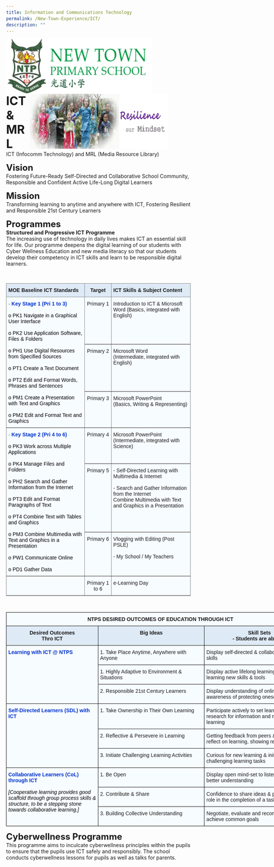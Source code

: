 ```yaml
---
title: Information and Communications Technology
permalink: /New-Town-Experience/ICT/
description: ""
---
```





<img src="/images/logosub.png" style="width:400px;height:150px;margin-left:0px;" align = "left">

<img src="/images/Header%20GIF.gif" style="width:380px;height:150px;margin-right:60px;" align = "right">
<br><br><br><br><br><br>

**<font size=6>ICT & MRL</font>**<br>
ICT (Infocomm Technology) and MRL (Media Resource Library)

**<font size=5>Vision</font>**<br>
Fostering Future-Ready Self-Directed and Collaborative School Community, Responsible and Confident Active Life-Long Digital Learners

**<font size=5>Mission</font>**<br>
Transforming learning to anytime and anywhere with ICT, Fostering Resilient and Responsible 21st Century Learners  

**<font size=5>Programmes</font>**<br>
**Structured and Progressive ICT Programme**<br>
The increasing use of technology in daily lives makes ICT an essential skill for life. Our programme deepens the digital learning of our students with Cyber Wellness Education and new media literacy so that our students develop their competency in ICT skills and learn to be responsible digital learners.

<br>

<table style="border-collapse:collapse;border-spacing:0" class="tg"><thead><tr><th style="background-color:#DEEAF6;border-color:inherit;border-style:solid;border-width:1px;font-family:Arial, sans-serif;font-size:14px;font-weight:bold;overflow:hidden;padding:10px 5px;text-align:left;vertical-align:top;word-break:normal">MOE Baseline ICT Standards</th><th style="background-color:#DEEAF6;border-color:inherit;border-style:solid;border-width:1px;font-family:Arial, sans-serif;font-size:14px;font-weight:bold;overflow:hidden;padding:10px 5px;text-align:center;vertical-align:top;word-break:normal">Target</th><th style="background-color:#DEEAF6;border-color:inherit;border-style:solid;border-width:1px;font-family:Arial, sans-serif;font-size:14px;font-weight:bold;overflow:hidden;padding:10px 5px;text-align:left;vertical-align:top;word-break:normal">ICT Skills &amp; Subject Content</th></tr></thead><tbody><tr><td style="background-color:#F7FCFF;border-color:inherit;border-style:solid;border-width:1px;color:#000000;font-family:Arial, sans-serif;font-size:14px;overflow:hidden;padding:10px 5px;text-align:left;vertical-align:top;word-break:normal" rowspan="3">· <span style="font-weight:bold"> </span><span style="font-weight:bold;color:#03C">Key Stage 1 (Pri 1 to 3)</span><br><br>o   PK1 Navigate in a Graphical User Interface<br><br>o   PK2 Use Application Software, Files &amp; Folders<br><br>o   PH1 Use Digital Resources from Specified Sources<br><br>o   PT1 Create a Text Document<br><br>o   PT2 Edit and Format Words, Phrases and Sentences<br><br>o   PM1 Create a Presentation with Text and Graphics<br><br>o   PM2 Edit and Format Text and Graphics</td><td style="background-color:#F7FCFF;border-color:inherit;border-style:solid;border-width:1px;font-family:Arial, sans-serif;font-size:14px;overflow:hidden;padding:10px 5px;text-align:center;vertical-align:top;word-break:normal">Primary 1</td><td style="background-color:#F7FCFF;border-color:inherit;border-style:solid;border-width:1px;font-family:Arial, sans-serif;font-size:14px;overflow:hidden;padding:10px 5px;text-align:left;vertical-align:top;word-break:normal">Introduction to ICT &amp; Microsoft Word (Basics, integrated with English)</td></tr><tr><td style="background-color:#F7FCFF;border-color:inherit;border-style:solid;border-width:1px;font-family:Arial, sans-serif;font-size:14px;overflow:hidden;padding:10px 5px;text-align:center;vertical-align:top;word-break:normal">Primary 2</td><td style="background-color:#F7FCFF;border-color:inherit;border-style:solid;border-width:1px;font-family:Arial, sans-serif;font-size:14px;overflow:hidden;padding:10px 5px;text-align:left;vertical-align:top;word-break:normal">Microsoft Word<br>(Intermediate, integrated with English)</td></tr><tr><td style="background-color:#F7FCFF;border-color:inherit;border-style:solid;border-width:1px;font-family:Arial, sans-serif;font-size:14px;overflow:hidden;padding:10px 5px;text-align:center;vertical-align:top;word-break:normal">Primary 3</td><td style="background-color:#F7FCFF;border-color:inherit;border-style:solid;border-width:1px;font-family:Arial, sans-serif;font-size:14px;overflow:hidden;padding:10px 5px;text-align:left;vertical-align:top;word-break:normal">Microsoft PowerPoint<br>(Basics, Writing &amp; Representing)</td></tr><tr><td style="background-color:#F7FCFF;border-color:inherit;border-style:solid;border-width:1px;color:#000000;font-family:Arial, sans-serif;font-size:14px;overflow:hidden;padding:10px 5px;text-align:left;vertical-align:top;word-break:normal" rowspan="3">·  <span style="font-weight:bold;color:#03C">Key Stage 2 (Pri 4 to 6)</span><br><br>o   PK3 Work across Multiple Applications<br><br>o   PK4 Manage Files and Folders<br><br>o   PH2 Search and Gather Information from the Internet<br><br>o   PT3 Edit and Format Paragraphs of Text<br><br>o   PT4 Combine Text with Tables and Graphics<br><br><span style="background-color:initial">o   </span>PM3 Combine Multimedia with Text and Graphics <span style="background-color:initial">in a Presentation</span><br><span style="background-color:initial"> </span><br>o   PW1 Communicate Online<br><br>o   PD1 Gather Data</td><td style="background-color:#F7FCFF;border-color:inherit;border-style:solid;border-width:1px;font-family:Arial, sans-serif;font-size:14px;overflow:hidden;padding:10px 5px;text-align:center;vertical-align:top;word-break:normal">Primary 4<br> </td><td style="background-color:#F7FCFF;border-color:inherit;border-style:solid;border-width:1px;font-family:Arial, sans-serif;font-size:14px;overflow:hidden;padding:10px 5px;text-align:left;vertical-align:top;word-break:normal">Microsoft PowerPoint  <br>(Intermediate, integrated with Science)</td></tr><tr><td style="background-color:#F7FCFF;border-color:inherit;border-style:solid;border-width:1px;font-family:Arial, sans-serif;font-size:14px;overflow:hidden;padding:10px 5px;text-align:center;vertical-align:top;word-break:normal">Primary 5<br> </td><td style="background-color:#F7FCFF;border-color:inherit;border-style:solid;border-width:1px;font-family:Arial, sans-serif;font-size:14px;overflow:hidden;padding:10px 5px;text-align:left;vertical-align:top;word-break:normal">- Self-Directed Learning with Multimedia &amp; Internet<br><br>- Search and Gather Information from the Internet<br>Combine Multimedia with Text and Graphics in a Presentation</td></tr><tr><td style="background-color:#F7FCFF;border-color:inherit;border-style:solid;border-width:1px;font-family:Arial, sans-serif;font-size:14px;overflow:hidden;padding:10px 5px;text-align:center;vertical-align:top;word-break:normal">Primary 6<br> </td><td style="background-color:#F7FCFF;border-color:inherit;border-style:solid;border-width:1px;font-family:Arial, sans-serif;font-size:14px;overflow:hidden;padding:10px 5px;text-align:left;vertical-align:top;word-break:normal">Vlogging with Editing (Post PSLE)<br><br>- My School / My Teachers</td></tr><tr><td style="background-color:#F7FCFF;border-color:inherit;border-style:solid;border-width:1px;font-family:Arial, sans-serif;font-size:14px;overflow:hidden;padding:10px 5px;text-align:left;vertical-align:top;word-break:normal"> </td><td style="background-color:#F7FCFF;border-color:inherit;border-style:solid;border-width:1px;font-family:Arial, sans-serif;font-size:14px;overflow:hidden;padding:10px 5px;text-align:center;vertical-align:top;word-break:normal">Primary 1 to 6</td><td style="background-color:#F7FCFF;border-color:inherit;border-style:solid;border-width:1px;font-family:Arial, sans-serif;font-size:14px;overflow:hidden;padding:10px 5px;text-align:left;vertical-align:top;word-break:normal">e-Learning Day</td></tr></tbody></table>

<br>

<table style="border-collapse:collapse;border-spacing:0;table-layout: fixed; width: 843px" class="tg"><colgroup><col style="width: 251px"><col style="width: 291px"><col style="width: 301px"></colgroup><thead><tr><th style="background-color:#F7FCFF;border-color:black;border-style:solid;border-width:1px;font-family:Arial, sans-serif;font-size:14px;font-weight:bold;overflow:hidden;padding:10px 5px;text-align:center;vertical-align:top;word-break:normal" colspan="3">NTPS DESIRED OUTCOMES OF EDUCATION THROUGH ICT</th></tr></thead><tbody><tr><td style="background-color:#DEEAF6;border-color:black;border-style:solid;border-width:1px;font-family:Arial, sans-serif;font-size:14px;font-weight:bold;overflow:hidden;padding:10px 5px;text-align:center;vertical-align:top;word-break:normal">Desired Outcomes<br>Thro ICT</td><td style="background-color:#DEEAF6;border-color:black;border-style:solid;border-width:1px;font-family:Arial, sans-serif;font-size:14px;font-weight:bold;overflow:hidden;padding:10px 5px;text-align:center;vertical-align:top;word-break:normal">Big Ideas</td><td style="background-color:#DEEAF6;border-color:black;border-style:solid;border-width:1px;font-family:Arial, sans-serif;font-size:14px;font-weight:bold;overflow:hidden;padding:10px 5px;text-align:center;vertical-align:top;word-break:normal">Skill Sets<br>- Students are able to:</td></tr><tr><td style="background-color:#F7FCFF;border-color:black;border-style:solid;border-width:1px;color:#03C;font-family:Arial, sans-serif;font-size:14px;font-weight:bold;overflow:hidden;padding:10px 5px;text-align:left;vertical-align:top;word-break:normal" rowspan="3">Learning with ICT @ NTPS</td><td style="background-color:#F7FCFF;border-color:black;border-style:solid;border-width:1px;font-family:Arial, sans-serif;font-size:14px;overflow:hidden;padding:10px 5px;text-align:left;vertical-align:top;word-break:normal">1.    Take Place Anytime, Anywhere with Anyone</td><td style="background-color:#F7FCFF;border-color:black;border-style:solid;border-width:1px;font-family:Arial, sans-serif;font-size:14px;overflow:hidden;padding:10px 5px;text-align:left;vertical-align:top;word-break:normal">Display self-directed &amp; collaborative learning skills</td></tr><tr><td style="background-color:#F7FCFF;border-color:black;border-style:solid;border-width:1px;font-family:Arial, sans-serif;font-size:14px;overflow:hidden;padding:10px 5px;text-align:left;vertical-align:top;word-break:normal">1.    Highly Adaptive to Environment &amp; Situations</td><td style="background-color:#F7FCFF;border-color:black;border-style:solid;border-width:1px;font-family:Arial, sans-serif;font-size:14px;overflow:hidden;padding:10px 5px;text-align:left;vertical-align:top;word-break:normal">Display active lifelong learning behaviour for learning new skills &amp; tools</td></tr><tr><td style="background-color:#F7FCFF;border-color:black;border-style:solid;border-width:1px;font-family:Arial, sans-serif;font-size:14px;overflow:hidden;padding:10px 5px;text-align:left;vertical-align:top;word-break:normal">2.    Responsible 21st Century Learners</td><td style="background-color:#F7FCFF;border-color:black;border-style:solid;border-width:1px;font-family:Arial, sans-serif;font-size:14px;overflow:hidden;padding:10px 5px;text-align:left;vertical-align:top;word-break:normal">Display understanding of online behaviour &amp; awareness of protecting oneself in cyberspace</td></tr><tr><td style="background-color:#F7FCFF;border-color:black;border-style:solid;border-width:1px;color:#03C;font-family:Arial, sans-serif;font-size:14px;font-weight:bold;overflow:hidden;padding:10px 5px;text-align:left;vertical-align:top;word-break:normal" rowspan="3">Self-Directed Learners (SDL) with ICT</td><td style="background-color:#F7FCFF;border-color:black;border-style:solid;border-width:1px;font-family:Arial, sans-serif;font-size:14px;overflow:hidden;padding:10px 5px;text-align:left;vertical-align:top;word-break:normal">1.   Take Ownership in Their Own Learning</td><td style="background-color:#F7FCFF;border-color:black;border-style:solid;border-width:1px;font-family:Arial, sans-serif;font-size:14px;overflow:hidden;padding:10px 5px;text-align:left;vertical-align:top;word-break:normal">Participate actively to set learning goals, research for information and manage self-learning</td></tr><tr><td style="background-color:#F7FCFF;border-color:black;border-style:solid;border-width:1px;font-family:Arial, sans-serif;font-size:14px;overflow:hidden;padding:10px 5px;text-align:left;vertical-align:top;word-break:normal">2.   Reflective &amp; Persevere in Learning</td><td style="background-color:#F7FCFF;border-color:black;border-style:solid;border-width:1px;font-family:Arial, sans-serif;font-size:14px;overflow:hidden;padding:10px 5px;text-align:left;vertical-align:top;word-break:normal">Getting feedback from peers &amp; teachers to reflect on learning, showing resilience attitude</td></tr><tr><td style="background-color:#F7FCFF;border-color:black;border-style:solid;border-width:1px;font-family:Arial, sans-serif;font-size:14px;overflow:hidden;padding:10px 5px;text-align:left;vertical-align:top;word-break:normal">3.    Initiate Challenging Learning Activities</td><td style="background-color:#F7FCFF;border-color:black;border-style:solid;border-width:1px;font-family:Arial, sans-serif;font-size:14px;overflow:hidden;padding:10px 5px;text-align:left;vertical-align:top;word-break:normal">Curious for new learning &amp; initiate to take on challenging learning tasks</td></tr><tr><td style="background-color:#F7FCFF;border-color:black;border-style:solid;border-width:1px;color:#000000;font-family:Arial, sans-serif;font-size:14px;overflow:hidden;padding:10px 5px;text-align:left;vertical-align:top;word-break:normal" rowspan="3"><span style="font-weight:bold;color:#03C">Collaborative Learners (CoL) through ICT</span><br> <br><span style="font-style:italic">[Cooperative learning provides good scaffold through group process skills &amp; structure, to be a stepping stone towards collaborative learning.]</span></td><td style="background-color:#F7FCFF;border-color:black;border-style:solid;border-width:1px;font-family:Arial, sans-serif;font-size:14px;overflow:hidden;padding:10px 5px;text-align:left;vertical-align:top;word-break:normal">1.    Be Open</td><td style="background-color:#F7FCFF;border-color:black;border-style:solid;border-width:1px;font-family:Arial, sans-serif;font-size:14px;overflow:hidden;padding:10px 5px;text-align:left;vertical-align:top;word-break:normal">Display open mind-set to listen &amp; questions for better understanding</td></tr><tr><td style="background-color:#F7FCFF;border-color:black;border-style:solid;border-width:1px;font-family:Arial, sans-serif;font-size:14px;overflow:hidden;padding:10px 5px;text-align:left;vertical-align:top;word-break:normal">2.    Contribute &amp; Share</td><td style="background-color:#F7FCFF;border-color:black;border-style:solid;border-width:1px;font-family:Arial, sans-serif;font-size:14px;overflow:hidden;padding:10px 5px;text-align:left;vertical-align:top;word-break:normal">Confidence to share ideas &amp; plays an active role in the completion of a task</td></tr><tr><td style="background-color:#F7FCFF;border-color:black;border-style:solid;border-width:1px;font-family:Arial, sans-serif;font-size:14px;overflow:hidden;padding:10px 5px;text-align:left;vertical-align:top;word-break:normal">3.    Building Collective Understanding</td><td style="background-color:#F7FCFF;border-color:black;border-style:solid;border-width:1px;font-family:Arial, sans-serif;font-size:14px;overflow:hidden;padding:10px 5px;text-align:left;vertical-align:top;word-break:normal">Negotiate, evaluate and recombine ideas to achieve common goals</td></tr></tbody></table>


**<font size=5>Cyberwellness Programme</font>**<br>
This programme aims to inculcate cyberwellness principles within the pupils to ensure that the pupils use ICT safely and responsibly. The school conducts cyberwellness lessons for pupils as well as talks for parents.